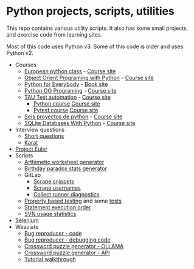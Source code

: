 # Python projects, scripts, utilities

This repo contains various utility scripts. It also has some small projects, and exercise code from learning sites.

Most of this code uses Python v3. Some of this code is older and uses Python v2.

- Courses
  - [European python class](euro_python/) - [Course site](https://python_course.eu/)
  - [Object Orient Programing with Python](oop_with_python/) - [Course site](https://www.youtube.com/watch?v=Ej_02ICOIgs)
  - [Python for Everybody](py_for_everybody/) - [Book site](https://www.py4e.com/html3/)
  - [Python OO Programing](python_oo_programming/) - [Course site](https://www.youtube.com/watch?v=iLRZi0Gu8Go)
  - [TAU Test automation](test_automation_tau/) - [Course site](https://testautomationu.applitools.com)
    - [Python course](test_automation_tau/python_tutorial/)
      [Course site](https://testautomationu.applitools.com/python-tutorial/)
    - [Pytest course](test_automation_tau/pytest_tutorial/)
      [Course site](https://testautomationu.applitools.com/pytest-tutorial)
  - [Seis proyectos de python](seis_proyectos_python) - [Course site](https://www.youtube.com/watch?v=tWnyBD2src0)
  - [SQLite Databases With Python](sqlite_with_python) - [Course site](https://www.youtube.com/watch?v=byHcYRpMgI4)
- Interview questions
  - [Short questions](/various_scripts/interview_short_questions.py)
  - [Karat](/various_scripts/interview_problem_karat.py)
- [Project Euler](project_euler)
- Scripts
  - [Arthimetic worksheet generator](/various_scripts/simple_arithmetic.py)
  - [Birthday paradox stats generator](/various_scripts/paradox.py)
  - GitLab
    - [Scrape snippets](/various_scripts/gitlab_collect_and_move_snippets.py)
    - [Scrape usernames](/various_scripts/gitlab_get_usernames.py)
    - [Collect runner diagnostics](/various_scripts/gitlab_runner_diagnostic.py)
  - [Property based testing](/various_scripts/property_based_testing.py)
    and some [tests](/various_scripts/test_property_based_testing.py)
  - [Statement execution order](/various-scripts/order_of_execution.py)
  - [SVN usage statistics](/various_scripts/gather_svn_stats.py)
- [Selenium](selenium)
- Weaviate
  - [Bug reproducer - code](/weaviate/recreate_tenant_removal_error.py)
  - [Bug reproducer - debugging code](/weaviate/recreate_tenant_removal_error_full_script.py)
  - [Crossword puzzle generator - OLLAMA](https://github.com/mungitoperrito/wrk_weaviate_ollama/tree/main)
  - [Crossword puzzle generator - API](https://github.com/mungitoperrito/wrk_crossword_api/tree/main)
  - [Tutorial walkthrough](/weaviate/multi_tenant_walkthrough.ipynb)

